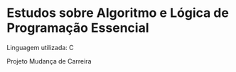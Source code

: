 # Estudos sobre Algoritmo e Lógica de Programação Essencial

Linguagem utilizada: C


Projeto Mudança de Carreira
